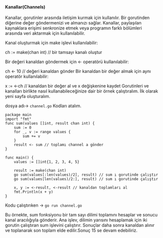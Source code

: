 #### Kanallar(Channels)

Kanallar, gorutinler arasında iletişim kurmak için kullanılır. Bir gorutinden diğerine değer göndermenizi ve almanızı sağlar. Kanallar, paylaşılan kaynaklara erişimi senkronize etmek veya programın farklı bölümleri arasında veri aktarmak için kullanılabilir.

Kanal oluşturmak için make işlevi kullanılabilir:

ch := make(chan int) // bir tamsayı kanalı oluştur

Bir değeri kanaldan göndermek için <- operatörü kullanılabilir:

ch <- 10 // değeri kanaldan gönder
Bir kanaldan bir değer almak için aynı operatör kullanılabilir:

x := <-ch // kanaldan bir değer al ve x değişkenine kaydet
Gorutinleri ve kanalları birlikte nasıl kullanabileceğinize dair bir örnek çalıştıralım. İlk olarak yeni sayfa oluşturalım.

dosya adı-> ```channel.go```
Kodları atalım.

```
package main
import "fmt"
func sum(values []int, result chan int) {
    sum := 0
    for _, v := range values {
        sum += v
    }
    result <- sum // toplamı channel a gönder
}

func main() {
    values := []int{1, 2, 3, 4, 5}

    result := make(chan int)
    go sum(values[:len(values)/2], result) // sum ı gorutinde çalıştır
    go sum(values[len(values)/2:], result) // sum ı gorutinde çalıştır

    x, y := <-result, <-result // kanaldan toplamları al
    fmt.Println(x + y) 
}
```

Kodu çalıştırıken -> ```go run channel.go```

Bu örnekte, sum fonksiyonu bir tam sayı dilimi toplamını hesaplar ve sonucu kanal aracılığıyla gönderir. Ana işlev, dilimin yarısını hesaplamak için iki gorutin çalıştıran sum işlevini çalıştırır. Sonuçlar daha sonra kanaldan alınır ve toplanarak son toplam elde edilir.Sonuç 15 se devam edebiliriz.